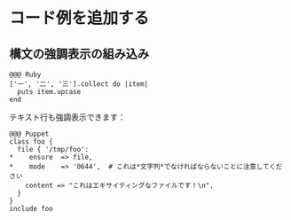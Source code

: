 <!SLIDE>
# コード例を追加する
## 構文の強調表示の組み込み

    @@@ Ruby
    ['一', '二', '三'].collect do |item|
      puts item.upcase
    end

テキスト行も強調表示できます：

    @@@ Puppet
    class foo {
      file { '/tmp/foo':
    *    ensure  => file,
    *    mode    => '0644',  # これは*文字列*でなければならないことに注意してください
        content => "これはエキサイティングなファイルです！\n",
      }
    }
    include foo
